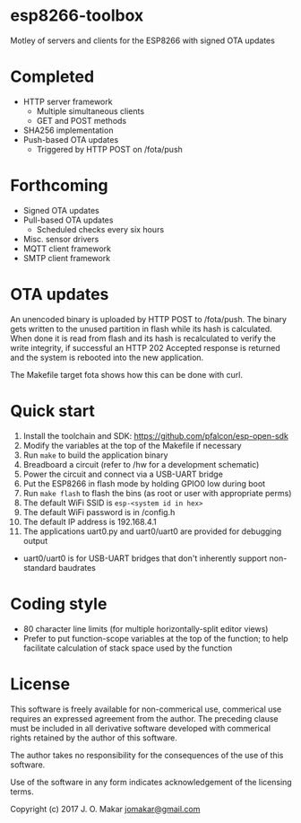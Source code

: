# esp8266-toolbox
Motley of servers and clients for the ESP8266 with signed OTA updates

# Completed
- HTTP server framework
  - Multiple simultaneous clients
  - GET and POST methods
- SHA256 implementation
- Push-based OTA updates
  - Triggered by HTTP POST on /fota/push

# Forthcoming
- Signed OTA updates
- Pull-based OTA updates
  - Scheduled checks every six hours
- Misc. sensor drivers
- MQTT client framework
- SMTP client framework

# OTA updates
An unencoded binary is uploaded by HTTP POST to /fota/push.  The binary gets
written to the unused partition in flash while its hash is calculated.  When done
it is read from flash and its hash is recalculated to verify the write integrity,
if successful an HTTP 202 Accepted response is returned and the system is
rebooted into the new application.

The Makefile target fota shows how this can be done with curl.

# Quick start
1. Install the toolchain and SDK: https://github.com/pfalcon/esp-open-sdk
1. Modify the variables at the top of the Makefile if necessary
1. Run `make` to build the application binary
1. Breadboard a circuit (refer to /hw for a development schematic)
1. Power the circuit and connect via a USB-UART bridge
1. Put the ESP8266 in flash mode by holding GPIO0 low during boot
1. Run `make flash` to flash the bins (as root or user with appropriate perms)
1. The default WiFi SSID is `esp-<system id in hex>`
1. The default WiFi password is in /config.h
1. The default IP address is 192.168.4.1
1. The applications uart0.py and uart0/uart0 are provided for debugging output
  - uart0/uart0 is for USB-UART bridges that don't inherently support
    non-standard baudrates

# Coding style
- 80 character line limits (for multiple horizontally-split editor views)
- Prefer to put function-scope variables at the top of the function; to help
  facilitate calculation of stack space used by the function

# License
This software is freely available for non-commerical use, commerical use requires
an expressed agreement from the author. The preceding clause must be included in
all derivative software developed with commerical rights retained by the author
of this software.

The author takes no responsibility for the consequences of the use of this
software.

Use of the software in any form indicates acknowledgement of the licensing terms.

Copyright (c) 2017 J. O. Makar <jomakar@gmail.com>
